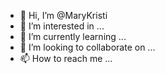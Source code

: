 - 👋 Hi, I’m @MaryKristi
- 👀 I’m interested in ...
- 🌱 I’m currently learning ...
- 💞️ I’m looking to collaborate on ...
- 📫 How to reach me ...

<!---
MaryKristi/MaryKristi is a ✨ special ✨ repository because its `README.md` (this file) appears on your GitHub profile.
You can click the Preview link to take a look at your changes.
--->
